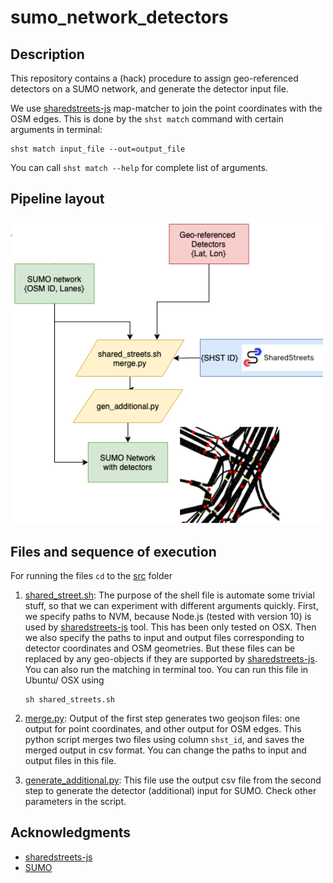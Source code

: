 # sumo_network_detectors

<!-- Description -->
## Description
This repository contains a (hack) procedure to assign geo-referenced detectors on a SUMO network, and generate the detector input file.

We use [sharedstreets-js](https://github.com/sharedstreets/sharedstreets-js) map-matcher to join the point coordinates with the OSM edges. This is done by the ```shst match``` command with certain arguments in terminal:
```
shst match input_file --out=output_file
```
You can call ```shst match --help``` for complete list of arguments.

<!-- Layout -->
## Pipeline layout
<img src="images/automate_sumo_network_detectors.png"  alt="Detectors in Paris Network" width="500">

## Files and sequence of execution
For running the files ```cd``` to the [src](src) folder

1. [shared_street.sh](src/shared_street.sh): The purpose of the shell file is automate some trivial stuff, so that we can experiment with different arguments quickly. First, we specify paths to NVM, because Node.js (tested with version 10) is used by [sharedstreets-js](https://github.com/sharedstreets/sharedstreets-js) tool. This has been only tested on OSX. Then we also specify the paths to input and output files corresponding to detector coordinates and OSM geometries. But these files can be replaced by any geo-objects if they are supported by [sharedstreets-js](https://github.com/sharedstreets/sharedstreets-js). You can also run the matching in terminal too. You can run this file in Ubuntu/ OSX using 
	```
	sh shared_streets.sh
	```

2. [merge.py](src/merge.py): Output of the first step generates two geojson files: one output for point coordinates, and other output for OSM edges. This python script merges two files using column ```shst_id```, and saves the merged output in csv format. You can change the paths to input and output files in this file.

3. [generate_additional.py](src/generate_additional.py): This file use the output csv file from the second step to generate the detector (additional) input for SUMO. Check other parameters in the script.

<!-- ACKNOWLEDGMENTS -->
## Acknowledgments

* [sharedstreets-js](https://github.com/sharedstreets/sharedstreets-js)
* [SUMO](https://github.com/eclipse/sumo)
